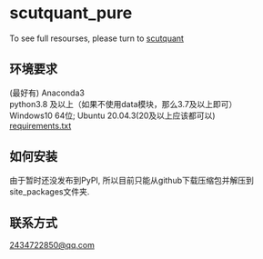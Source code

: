 # scutquant_pure

To see full resourses, please turn to [scutquant](https://github.com/HaoningChen/ScutQuant)

## 环境要求  
(最好有) Anaconda3   
python3.8 及以上（如果不使用data模块，那么3.7及以上即可）    
Windows10 64位; Ubuntu 20.04.3(20及以上应该都可以)  
[requirements.txt](https://github.com/HaoningChen/ScutQuant/blob/main/scutquant/requirements.txt)

## 如何安装  
由于暂时还没发布到PyPI, 所以目前只能从github下载压缩包并解压到site_packages文件夹. 

## 联系方式  
2434722850@qq.com

